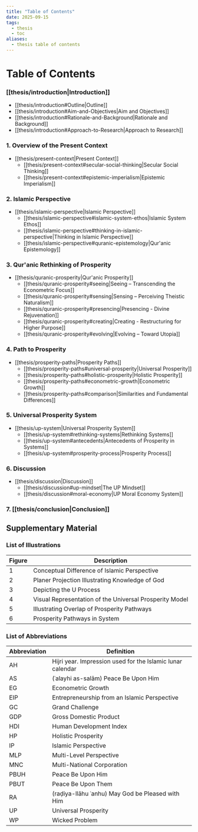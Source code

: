 ```yaml
---
title: "Table of Contents"
date: 2025-09-15
tags:
  - thesis
  - toc
aliases:
  - thesis table of contents
---
```


# Table of Contents

### [[thesis/introduction|Introduction]]
  - [[thesis/introduction#Outline|Outline]]
  - [[thesis/introduction#Aim-and-Objectives|Aim and Objectives]]
  - [[thesis/introduction#Rationale-and-Background|Rationale and Background]]
  - [[thesis/introduction#Approach-to-Research|Approach to Research]]

### 1. Overview of the Present Context
- [[thesis/present-context|Present Context]]
  - [[thesis/present-context#secular-social-thinking|Secular Social Thinking]]
  - [[thesis/present-context#epistemic-imperialism|Epistemic Imperialism]]

### 2. Islamic Perspective
- [[thesis/islamic-perspective|Islamic Perspective]]
  - [[thesis/islamic-perspective#islamic-system-ethos|Islamic System Ethos]]
  - [[thesis/islamic-perspective#thinking-in-islamic-perspective|Thinking in Islamic Perspective]]
  - [[thesis/islamic-perspective#quranic-epistemology|Qur'anic Epistemology]]

### 3. Qur'anic Rethinking of Prosperity
- [[thesis/quranic-prosperity|Qur'anic Prosperity]]
  - [[thesis/quranic-prosperity#seeing|Seeing – Transcending the Econometric Focus]]
  - [[thesis/quranic-prosperity#sensing|Sensing – Perceiving Theistic Naturalism]]
  - [[thesis/quranic-prosperity#presencing|Presencing - Divine Rejuvenation]]
  - [[thesis/quranic-prosperity#creating|Creating - Restructuring for Higher Purpose]]
  - [[thesis/quranic-prosperity#evolving|Evolving – Toward Utopia]]

### 4. Path to Prosperity
- [[thesis/prosperity-paths|Prosperity Paths]]
  - [[thesis/prosperity-paths#universal-prosperity|Universal Prosperity]]
  - [[thesis/prosperity-paths#holistic-prosperity|Holistic Prosperity]]
  - [[thesis/prosperity-paths#econometric-growth|Econometric Growth]]
  - [[thesis/prosperity-paths#comparison|Similarities and Fundamental Differences]]

### 5. Universal Prosperity System
- [[thesis/up-system|Universal Prosperity System]]
  - [[thesis/up-system#rethinking-systems|Rethinking Systems]]
  - [[thesis/up-system#antecedents|Antecedents of Prosperity in Systems]]
  - [[thesis/up-system#prosperity-process|Prosperity Process]]

### 6. Discussion
- [[thesis/discussion|Discussion]]
  - [[thesis/discussion#up-mindset|The UP Mindset]]
  - [[thesis/discussion#moral-economy|UP Moral Economy System]]

### 7. [[thesis/conclusion|Conclusion]]

## Supplementary Material
### List of Illustrations
| Figure | Description |
|--------|-------------|
| 1 | Conceptual Difference of Islamic Perspective |
| 2 | Planer Projection Illustrating Knowledge of God |
| 3 | Depicting the U Process |
| 4 | Visual Representation of the Universal Prosperity Model |
| 5 | Illustrating Overlap of Prosperity Pathways |
| 6 | Prosperity Pathways in System |

### List of Abbreviations
| Abbreviation | Definition |
|--------------|------------|
| AH | Hijri year. Impression used for the Islamic lunar calendar |
| AS | (ʿalayhi as-salām) Peace Be Upon Him |
| EG | Econometric Growth |
| EIP | Entrepreneurship from an Islamic Perspective |
| GC | Grand Challenge |
| GDP | Gross Domestic Product |
| HDI | Human Development Index |
| HP | Holistic Prosperity |
| IP | Islamic Perspective |
| MLP | Multi-Level Perspective |
| MNC | Multi-National Corporation |
| PBUH | Peace Be Upon Him |
| PBUT | Peace Be Upon Them |
| RA | (raḍiya-llāhu ʿanhu) May God be Pleased with Him |
| UP | Universal Prosperity |
| WP | Wicked Problem |
